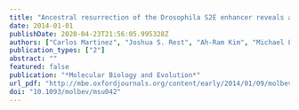 ```yaml
---
title: "Ancestral resurrection of the Drosophila S2E enhancer reveals accessible evolutionary paths through compensatory change"
date: 2014-01-01
publishDate: 2020-04-23T21:56:05.995328Z
authors: ["Carlos Martinez", "Joshua S. Rest", "Ah-Ram Kim", "Michael Ludwig", "Martin Kreitman", "Kevin White", "John Reinitz"]
publication_types: ["2"]
abstract: ""
featured: false
publication: "*Molecular Biology and Evolution*"
url_pdf: "http://mbe.oxfordjournals.org/content/early/2014/01/09/molbev.msu042.abstract"
doi: "10.1093/molbev/msu042"
---
```



